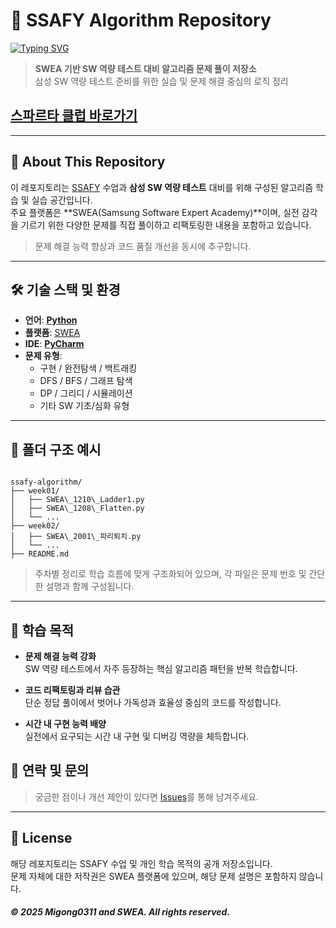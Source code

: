 
# 📘 SSAFY Algorithm Repository

[![Typing SVG](https://readme-typing-svg.demolab.com?font=Fira+Code&pause=1000&width=435&lines=+preparing+for++SWEA)](https://git.io/typing-svg)

> **SWEA 기반 SW 역량 테스트 대비 알고리즘 문제 풀이 저장소**  
> 삼성 SW 역량 테스트 준비를 위한 실습 및 문제 해결 중심의 로직 정리

## [스파르타 클럽 바로가기](https://github.com/Migong0311/ssafy-algorithm/tree/main/2025.09/Spartan_SWEA)
---

## 📌 About This Repository

이 레포지토리는 [SSAFY](https://www.ssafy.com/) 수업과 **삼성 SW 역량 테스트** 대비를 위해 구성된 알고리즘 학습 및 실습 공간입니다.  
주요 플랫폼은 **SWEA(Samsung Software Expert Academy)**이며, 실전 감각을 기르기 위한 다양한 문제를 직접 풀이하고 리팩토링한 내용을 포함하고 있습니다.

> 문제 해결 능력 향상과 코드 품질 개선을 동시에 추구합니다.

---

## 🛠️ 기술 스택 및 환경

- **언어**: <ins>**Python**</ins>
- **플랫폼**: [SWEA](https://swexpertacademy.com/)
- **IDE**: <ins>**PyCharm**</ins>
- **문제 유형**:
  - 구현 / 완전탐색 / 백트래킹
  - DFS / BFS / 그래프 탐색
  - DP / 그리디 / 시뮬레이션
  - 기타 SW 기초/심화 유형

---

## 📁 폴더 구조 예시

```

ssafy-algorithm/
├── week01/
│   ├── SWEA\_1210\_Ladder1.py
│   ├── SWEA\_1208\_Flatten.py
│   └── ...
├── week02/
│   ├── SWEA\_2001\_파리퇴치.py
│   └── ...
├── README.md

```

> 주차별 정리로 학습 흐름에 맞게 구조화되어 있으며, 각 파일은 문제 번호 및 간단한 설명과 함께 구성됩니다.

---

## 🧠 학습 목적

- **문제 해결 능력 강화**  
  SW 역량 테스트에서 자주 등장하는 핵심 알고리즘 패턴을 반복 학습합니다.
  
- **코드 리팩토링과 리뷰 습관**  
  단순 정답 풀이에서 벗어나 가독성과 효율성 중심의 코드를 작성합니다.
  
- **시간 내 구현 능력 배양**  
  실전에서 요구되는 시간 내 구현 및 디버깅 역량을 체득합니다.
  
## 📮 연락 및 문의

> 궁금한 점이나 개선 제안이 있다면 [Issues](https://github.com/Migong0311/ssafy-algorithm/issues)를 통해 남겨주세요.

---

## 📑 License

해당 레포지토리는 SSAFY 수업 및 개인 학습 목적의 공개 저장소입니다.  
문제 자체에 대한 저작권은 SWEA 플랫폼에 있으며, 해당 문제 설명은 포함하지 않습니다.

##### © 2025 Migong0311 and SWEA. All rights reserved.

